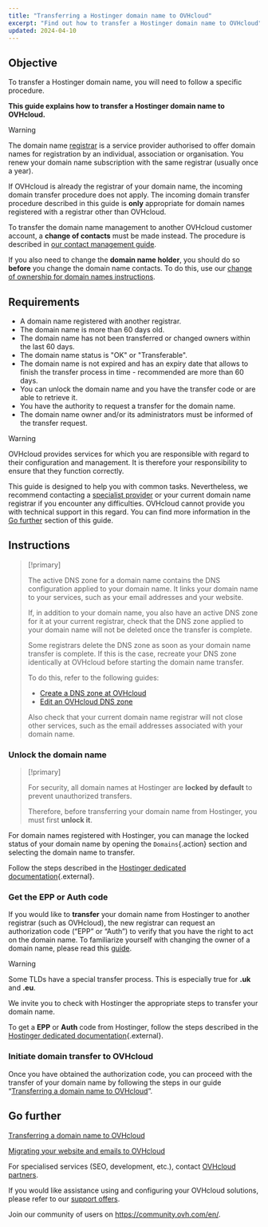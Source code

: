 ```yaml
---
title: "Transferring a Hostinger domain name to OVHcloud"
excerpt: "Find out how to transfer a Hostinger domain name to OVHcloud"
updated: 2024-04-10
---
```


## Objective

To transfer a Hostinger domain name, you will need to follow a specific procedure.

**This guide explains how to transfer a Hostinger domain name to OVHcloud.**

> [!warning]
>
> The domain name [registrar](https://www.ovhcloud.com/en/learn/what-is-domain-name-registrar/) is a service provider authorised to offer domain names for registration by an individual, association or organisation. You renew your domain name subscription with the same registrar (usually once a year).
>
> If OVHcloud is already the registrar of your domain name, the incoming domain transfer procedure does not apply. The incoming domain transfer procedure described in this guide is **only** appropriate for domain names registered with a registrar other than OVHcloud.
>
> To transfer the domain name management to another OVHcloud customer account, a **change of contacts** must be made instead. The procedure is described in [our contact management guide](/pages/account_and_service_management/account_information/managing_contacts).
>
> If you also need to change the **domain name holder**, you should do so **before** you change the domain name contacts. To do this, use our [change of ownership for domain names instructions](/pages/web_cloud/domains/trade_domain).
>

## Requirements

- A domain name registered with another registrar.
- The domain name is more than 60 days old.
- The domain name has not been transferred or changed owners within the last 60 days.
- The domain name status is "OK" or "Transferable".
- The domain name is not expired and has an expiry date that allows to finish the transfer process in time - recommended are more than 60 days.
- You can unlock the domain name and you have the transfer code or are able to retrieve it.
- You have the authority to request a transfer for the domain name.
- The domain name owner and/or its administrators must be informed of the transfer request.


> [!warning]
>
> OVHcloud provides services for which you are responsible with regard to their configuration and management. It is therefore your responsibility to ensure that they function correctly.
> 
> This guide is designed to help you with common tasks. Nevertheless, we recommend contacting a [specialist provider](https://partner.ovhcloud.com/en/directory/) or your current domain name registrar if you encounter any difficulties. OVHcloud cannot provide you with technical support in this regard. You can find more information in the [Go further](#go-further) section of this guide.
> 

## Instructions

> [!primary]
>
> The active DNS zone for a domain name contains the DNS configuration applied to your domain name. It links your domain name to your services, such as your email addresses and your website.
>
> If, in addition to your domain name, you also have an active DNS zone for it at your current registrar, check that the DNS zone applied to your domain name will not be deleted once the transfer is complete.
>
> Some registrars delete the DNS zone as soon as your domain name transfer is complete. If this is the case, recreate your DNS zone identically at OVHcloud before starting the domain name transfer.
>
> To do this, refer to the following guides:
>
> - [Create a DNS zone at OVHcloud](/pages/web_cloud/domains/dns_zone_create)
> - [Edit an OVHcloud DNS zone](/pages/web_cloud/domains/dns_zone_edit)
>
> Also check that your current domain name registrar will not close other services, such as the email addresses associated with your domain name.
>

### Unlock the domain name

> [!primary]
>
> For security, all domain names at Hostinger are **locked by default** to prevent unauthorized transfers.
>
> Therefore, before transferring your domain name from Hostinger, you must first **unlock it**.
> 

For domain names registered with Hostinger, you can manage the locked status of your domain name by opening the `Domains`{.action} section and selecting the domain name to transfer.

Follow the steps described in the [Hostinger dedicated documentation](https://support.hostinger.com/en/articles/4791444-how-to-lock-or-unlock-a-domain-at-hostinger){.external}.

### Get the EPP or Auth code

If you would like to **transfer** your domain name from Hostinger to another registrar (such as OVHcloud), the new registrar can request an authorization code (“EPP” or “Auth”) to verify that you have the right to act on the domain name.
To familiarize yourself with changing the owner of a domain name, please read this [guide](pages/web_cloud/domains/trade_domain).

> [!warning]
>
> Some TLDs have a special transfer process. This is especially true for **.uk** and **.eu**.
>
> We invite you to check with Hostinger the appropriate steps to transfer your domain name.
> 

To get a **EPP** or **Auth** code from Hostinger, follow the steps described in the [Hostinger dedicated documentation](https://support.hostinger.com/en/articles/1583203-how-to-get-the-epp-code-at-hostinger){.external}.

### Initiate domain transfer to OVHcloud

Once you have obtained the authorization code, you can proceed with the transfer of your domain name by following the steps in our guide “[Transferring a domain name to OVHcloud](/pages/web_cloud/domains/transfer_incoming_generic_domain)”.

## Go further <a name="go-further"></a>

[Transferring a domain name to OVHcloud](/pages/web_cloud/domains/transfer_incoming_generic_domain)

[Migrating your website and emails to OVHcloud](/pages/web_cloud/web_hosting/hosting_migrating_to_ovh)

For specialised services (SEO, development, etc.), contact [OVHcloud partners](https://partner.ovhcloud.com/en/directory/).

If you would like assistance using and configuring your OVHcloud solutions, please refer to our [support offers](https://www.ovhcloud.com/en/support-levels/).

Join our community of users on <https://community.ovh.com/en/>.